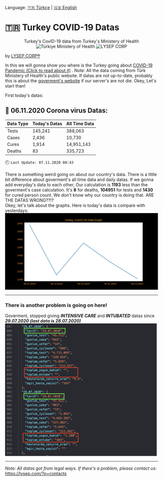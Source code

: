 Language:  [:tr: Türkçe](https://github.com/lysep-corp/COVID-19/blob/master/README_TR.md) | [:uk: English](https://github.com/lysep-corp/COVID-19/blob/master/README.md)
# :tr: **Turkey COVID-19 Datas** 
<p align="center">
Turkey's CovID-19 data from Turkey's Ministery of Health  <br>
  <img src="https://dosyamerkez.saglik.gov.tr/2020webfiles/logolar/logo.svg" width="100" title="Türkiye Ministery of Health">   <img src="https://avatars1.githubusercontent.com/u/49002083?s=100" width="100" title="LYSEP CORP">
</p>

by [LYSEP CORP:registered:](https://lysep.com)

In this we will gonna show you where is the Turkey going about [COVID-19 Pandemic (Click to read about it)](https://g.co/kgs/EJjcys) .
Note: All the data coming from Türk Ministery of Health's public website. If datas are not up-to-date, probably this is about the [goverment's website](https://covid19.saglik.gov.tr) if our server's are not die. Okey, Let's start than!

First today's datas:
## :calendar: 06.11.2020 Corona virus Datas:
| Data Type         | Today's Datas      | All Time Data      |
| :---              |    :----           |     :---           |
| Tests             | 145,241    | 388,063    |
| Cases             | 2,436   | 10,730   |
| Cures             | 1,914    | 14,951,143    |
| Deaths            | 83| 335,723|

:clock9: `Last Update: 07.11.2020 00:43`
\
\
There is something weird going on about our country's data. There is a little bit difference about goverment's all time data and daily datas. If we gonna add everyday's data to each other, Our calculation is **1193** less than the goverment's case calculation. It's **8** for deaths, **104951** for tests and **1430** for cured person count. We don't know why our country is doing that. ARE THE DATAS WRONG??!?\
Okey, let's talk about the graphs. Here is today's data is compare with yesterdays:\
![YESTERDAY_COMP_TODAY_EN](https://github.com/lysep-corp/COVID-19/blob/master/Graphs/YESTERDAY_COMP_TODAY_EN.jpeg?raw=true)

---
### There is another problem is going on here!
Goverment, stopped giving **_INTENSIVE CARE_** and **_INTUBATED_** datas since  **_29.07.2020 (last data is 28.07.2020)_**\
<img src="https://github.com/lysep-corp/COVID-19/blob/master/Images/StoppedData.png?raw=true" width="500">

---

_Note: All datas got from legal ways. If there's a problem, please contact us:_ \
https://lysep.com/?p=contacts